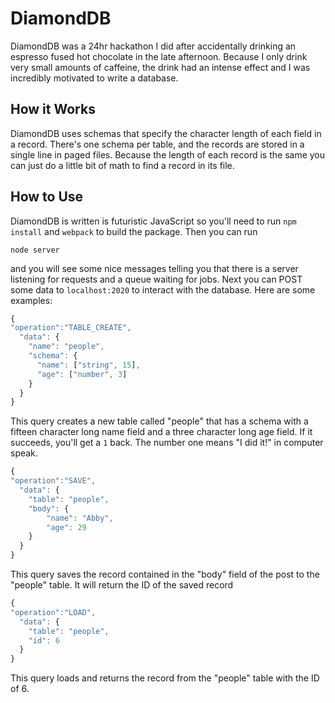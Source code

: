 DiamondDB
=========
DiamondDB was a 24hr hackathon I did after accidentally drinking an espresso fused hot chocolate in the late afternoon. Because I only drink very small amounts of caffeine, the drink had an intense effect and I was incredibly motivated to write a database.

How it Works
------------
DiamondDB uses schemas that specify the character length of each field in a record. There's one schema per table, and the records are stored in a single line in paged files. Because the length of each record is the same you can just do a little bit of math to find a record in its file.

How to Use
----------
DiamondDB is written is futuristic JavaScript so you'll need to run
`npm install`
and
`webpack`
to build the package. Then you can run
```shell
node server
```
and you will see some nice messages telling you that there is a server listening for requests and a queue waiting for jobs. Next you can POST some data to `localhost:2020` to interact with the database. Here are some examples:

```javascript
{
"operation":"TABLE_CREATE",
  "data": {
    "name": "people",
    "schema": {
      "name": ["string", 15],
      "age": ["number", 3]
    }
  }
}
```
This query creates a new table called "people" that has a schema with a fifteen character long name field and a three character long age field. If it succeeds, you'll get a `1` back. The number one means "I did it!" in computer speak.
```javascript
{
"operation":"SAVE",
  "data": {
  	"table": "people",
  	"body": {
  		"name": "Abby",
  		"age": 29
  	}
  }
}
```
This query saves the record contained in the "body" field of the post to the "people" table. It will return the ID of the saved record
```javascript
{
"operation":"LOAD",
  "data": {
	"table": "people",
	"id": 6
  }
}
```
This query loads and returns the record from the "people" table with the ID of 6.
